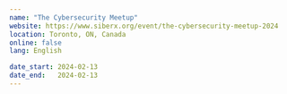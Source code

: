 ```yaml
---
name: "The Cybersecurity Meetup"
website: https://www.siberx.org/event/the-cybersecurity-meetup-2024
location: Toronto, ON, Canada
online: false
lang: English

date_start: 2024-02-13
date_end:   2024-02-13
---
```

